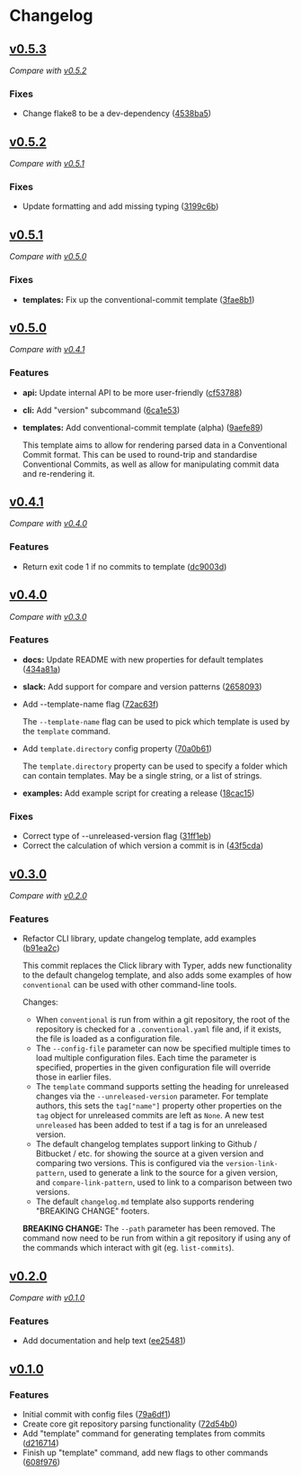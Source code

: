 # Changelog

## [v0.5.3](https://github.com/multimac/conventional/tree/v0.5.3)
*Compare with [v0.5.2](https://github.com/multimac/conventional/compare/v0.5.2...v0.5.3)*

### Fixes
- Change flake8 to be a dev-dependency ([4538ba5](https://github.com/multimac/conventional/commit/4538ba5ba7a0af2908d0a8390d273c0ebac3fce4))

## [v0.5.2](https://github.com/multimac/conventional/tree/v0.5.2)
*Compare with [v0.5.1](https://github.com/multimac/conventional/compare/v0.5.1...v0.5.2)*

### Fixes
- Update formatting and add missing typing ([3199c6b](https://github.com/multimac/conventional/commit/3199c6bd41d545820db76a29a6c04961b8bbcbb2))

## [v0.5.1](https://github.com/multimac/conventional/tree/v0.5.1)
*Compare with [v0.5.0](https://github.com/multimac/conventional/compare/v0.5.0...v0.5.1)*

### Fixes
- **templates:** Fix up the conventional-commit template ([3fae8b1](https://github.com/multimac/conventional/commit/3fae8b11972558e70378072865d2919dfe368600))

## [v0.5.0](https://github.com/multimac/conventional/tree/v0.5.0)
*Compare with [v0.4.1](https://github.com/multimac/conventional/compare/v0.4.1...v0.5.0)*

### Features
- **api:** Update internal API to be more user-friendly ([cf53788](https://github.com/multimac/conventional/commit/cf53788389e43a0658c6c2fc4e591d45c0d0f090))
- **cli:** Add "version" subcommand ([6ca1e53](https://github.com/multimac/conventional/commit/6ca1e536f1d6d2209cb86dad2b5cd677013afcd1))
- **templates:** Add conventional-commit template (alpha) ([9aefe89](https://github.com/multimac/conventional/commit/9aefe89dd759a29b78ca75cf827f0408a349ea01))

  This template aims to allow for rendering parsed data in
  a Conventional Commit format. This can be used to round-trip and
  standardise Conventional Commits, as well as allow for manipulating
  commit data and re-rendering it.

## [v0.4.1](https://github.com/multimac/conventional/tree/v0.4.1)
*Compare with [v0.4.0](https://github.com/multimac/conventional/compare/v0.4.0...v0.4.1)*

### Features
- Return exit code 1 if no commits to template ([dc9003d](https://github.com/multimac/conventional/commit/dc9003d9e070e77fb813210b06588fee6f74bc7e))

## [v0.4.0](https://github.com/multimac/conventional/tree/v0.4.0)
*Compare with [v0.3.0](https://github.com/multimac/conventional/compare/v0.3.0...v0.4.0)*

### Features
- **docs:** Update README with new properties for default templates ([434a81a](https://github.com/multimac/conventional/commit/434a81a8f646d20425ba88226acb4c0ed468f230))
- **slack:** Add support for compare and version patterns ([2658093](https://github.com/multimac/conventional/commit/26580939308ac2f58a973a8a1baca2b3d4d11ee4))
- Add --template-name flag ([72ac63f](https://github.com/multimac/conventional/commit/72ac63f9f58fab34bcfa9601794c343d8560409b))

  The `--template-name` flag can be used to pick which
  template is used by the `template` command.
- Add `template.directory` config property ([70a0b61](https://github.com/multimac/conventional/commit/70a0b61b58d17aa194bd9a1373fa834f5136a51d))

  The `template.directory` property can be used to specify
  a folder which can contain templates. May be a single string, or a list
  of strings.
- **examples:** Add example script for creating a release ([18cac15](https://github.com/multimac/conventional/commit/18cac153df799aa2d6a9006ec74b72199c0c0810))

### Fixes
- Correct type of --unreleased-version flag ([31ff1eb](https://github.com/multimac/conventional/commit/31ff1ebfeaff75d91944f36f3c84cf1dc2c56e35))
- Correct the calculation of which version a commit is in ([43f5cda](https://github.com/multimac/conventional/commit/43f5cdaf0ba1b1ead249bc165bd72f42e1ac39ce))

## [v0.3.0](https://github.com/multimac/conventional/tree/v0.3.0)
*Compare with [v0.2.0](https://github.com/multimac/conventional/compare/v0.2.0...v0.3.0)*

### Features
- Refactor CLI library, update changelog template, add examples ([b91ea2c](https://github.com/multimac/conventional/commit/b91ea2c1a269fdf2f3c885f5bdc13939cdfde75f))

  This commit replaces the Click library with Typer, adds
  new functionality to the default changelog template, and also adds some
  examples of how `conventional` can be used with other command-line
  tools.

  Changes:
  * When `conventional` is run from within a git repository, the root of
    the repository is checked for a `.conventional.yaml` file and, if it
    exists, the file is loaded as a configuration file.
  * The `--config-file` parameter can now be specified multiple times to
    load multiple configuration files. Each time the parameter is
    specified, properties in the given configuration file will override
    those in earlier files.
  * The `template` command supports setting the heading for unreleased
    changes via the `--unreleased-version` parameter. For template
    authors, this sets the `tag["name"]` property other properties on the
    `tag` object for unreleased commits are left as `None`. A new test
    `unreleased` has been added to test if a tag is for an unreleased
    version.
  * The default changelog templates support linking to Github / Bitbucket
    / etc. for showing the source at a given version and comparing two
    versions. This is configured via the `version-link-pattern`, used to
    generate a link to the source for a given version, and
    `compare-link-pattern`, used to link to a comparison between two
    versions.
  * The default `changelog.md` template also supports rendering "BREAKING
    CHANGE" footers.

  **BREAKING CHANGE:** The `--path` parameter has been removed. The command
  now need to be run from within a git repository if using any of the
  commands which interact with git (eg. `list-commits`).

## [v0.2.0](https://github.com/multimac/conventional/tree/v0.2.0)
*Compare with [v0.1.0](https://github.com/multimac/conventional/compare/v0.1.0...v0.2.0)*

### Features
- Add documentation and help text ([ee25481](https://github.com/multimac/conventional/commit/ee254814ef312cab254fff447d4995fe7e204ff3))

## [v0.1.0](https://github.com/multimac/conventional/tree/v0.1.0)

### Features
- Initial commit with config files ([79a6df1](https://github.com/multimac/conventional/commit/79a6df1f164c3ed2a447aed2168417db43f7c251))
- Create core git repository parsing functionality ([72d54b0](https://github.com/multimac/conventional/commit/72d54b049a2906e707bcd8ac835420f15483c9ad))
- Add "template" command for generating templates from commits ([d216714](https://github.com/multimac/conventional/commit/d216714c3000b3dfa628576335db20e00d70086e))
- Finish up "template" command, add new flags to other commands ([608f976](https://github.com/multimac/conventional/commit/608f976d2a78e5693e021f421e57058730afef37))